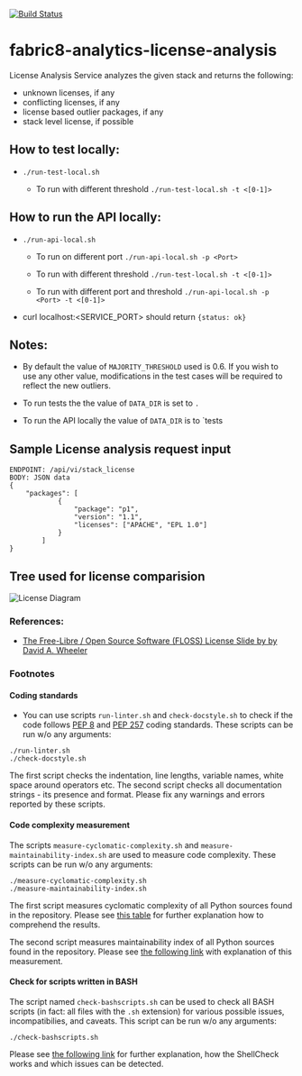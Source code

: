 [![Build Status](https://ci.centos.org/buildStatus/icon?job=devtools-fabric8-analytics-license-analysis-f8a-build-master)](https://ci.centos.org/job/devtools-fabric8-analytics-license-analysis-f8a-build-master/)

# fabric8-analytics-license-analysis
License Analysis Service analyzes the given stack and returns the following:
 - unknown licenses, if any
 - conflicting licenses, if any
 - license based outlier packages, if any
 - stack level license, if possible


## How to test locally:

*  `./run-test-local.sh`

    * To run with different threshold `./run-test-local.sh -t <[0-1]>`


## How to run the API locally:

* `./run-api-local.sh`

    * To run on different port `./run-api-local.sh -p <Port>`

    * To run with different threshold `./run-test-local.sh -t <[0-1]>`

    * To run with different port and threshold `./run-api-local.sh -p <Port> -t <[0-1]>`

* curl localhost:<SERVICE_PORT> should return `{status: ok}`


## Notes:

* By default the value of `MAJORITY_THRESHOLD` used is 0.6. If you wish to use any other value, modifications in the test cases will be required to reflect the new outliers.

* To run tests the the value of `DATA_DIR` is set to `.`

* To run the API locally the value of `DATA_DIR` is to `tests


## Sample License analysis request input
```
ENDPOINT: /api/vi/stack_license
BODY: JSON data
{
    "packages": [
            {
                "package": "p1",
                "version": "1.1",
                "licenses": ["APACHE", "EPL 1.0"]
            }
        ]
}
```


## Tree used for license comparision

![License Diagram](https://user-images.githubusercontent.com/7105965/39060707-babefbc2-44df-11e8-82d5-7b00114f9143.jpg)

### References:

* [The Free-Libre / Open Source Software (FLOSS) License Slide  by by David A. Wheeler](https://www.dwheeler.com/essays/floss-license-slide.pdf)

### Footnotes

#### Coding standards

- You can use scripts `run-linter.sh` and `check-docstyle.sh` to check if the code follows [PEP 8](https://www.python.org/dev/peps/pep-0008/) and [PEP 257](https://www.python.org/dev/peps/pep-0257/) coding standards. These scripts can be run w/o any arguments:

```
./run-linter.sh
./check-docstyle.sh
```

The first script checks the indentation, line lengths, variable names, white space around operators etc. The second
script checks all documentation strings - its presence and format. Please fix any warnings and errors reported by these
scripts.

#### Code complexity measurement

The scripts `measure-cyclomatic-complexity.sh` and `measure-maintainability-index.sh` are used to measure code complexity. These scripts can be run w/o any arguments:

```
./measure-cyclomatic-complexity.sh
./measure-maintainability-index.sh
```

The first script measures cyclomatic complexity of all Python sources found in the repository. Please see [this table](https://radon.readthedocs.io/en/latest/commandline.html#the-cc-command) for further explanation how to comprehend the results.

The second script measures maintainability index of all Python sources found in the repository. Please see [the following link](https://radon.readthedocs.io/en/latest/commandline.html#the-mi-command) with explanation of this measurement.

#### Check for scripts written in BASH

The script named `check-bashscripts.sh` can be used to check all BASH scripts (in fact: all files with the `.sh` extension) for various possible issues, incompatibilies, and caveats. This script can be run w/o any arguments:

```
./check-bashscripts.sh
```

Please see [the following link](https://github.com/koalaman/shellcheck) for further explanation, how the ShellCheck works and which issues can be detected.
